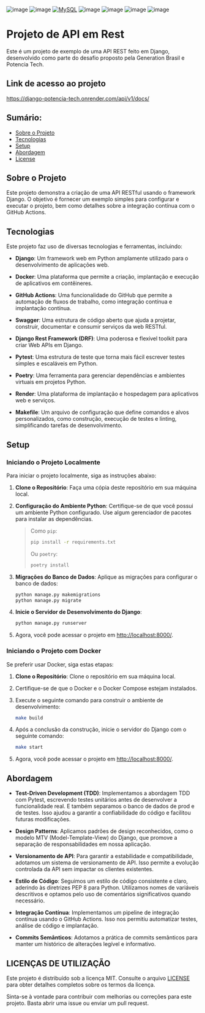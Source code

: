 ![image](https://img.shields.io/badge/React-20232A?style=for-the-badge&logo=react&logoColor=61DAFB)
![image](https://img.shields.io/badge/TypeScript-007ACC?style=for-the-badge&logo=typescript&logoColor=white)
[![MySQL](https://img.shields.io/badge/MySQL-^8.0.0-blue.svg)](https://www.mysql.com/)
![image]()
![image]()
![image]()
![image]()
# Projeto de API em Rest

Este é um projeto de exemplo de uma API REST feito em Django, desenvolvido como parte do desafio proposto pela Generation Brasil e Potencia Tech.

## Link de acesso ao projeto

https://django-potencia-tech.onrender.com/api/v1/docs/

## Sumário:

- [Sobre o Projeto](#sobre-o-projeto)
- [Tecnologias](#tecnologias)
- [Setup](#setup)
- [Abordagem](#abordagem)
- [License](#license)

## Sobre o Projeto

Este projeto demonstra a criação de uma API RESTful usando o framework Django. O objetivo é fornecer um exemplo simples para configurar e executar o projeto, bem como detalhes sobre a integração contínua com o GitHub Actions.

## Tecnologias

Este projeto faz uso de diversas tecnologias e ferramentas, incluindo:

- **Django**: Um framework web em Python amplamente utilizado para o desenvolvimento de aplicações web.

- **Docker**: Uma plataforma que permite a criação, implantação e execução de aplicativos em contêineres.

- **GitHub Actions**: Uma funcionalidade do GitHub que permite a automação de fluxos de trabalho, como integração contínua e implantação contínua.

- **Swagger**: Uma estrutura de código aberto que ajuda a projetar, construir, documentar e consumir serviços da web RESTful.

- **Django Rest Framework (DRF)**: Uma poderosa e flexível toolkit para criar Web APIs em Django.

- **Pytest**: Uma estrutura de teste que torna mais fácil escrever testes simples e escaláveis em Python.

- **Poetry**: Uma ferramenta para gerenciar dependências e ambientes virtuais em projetos Python.

- **Render**: Uma plataforma de implantação e hospedagem para aplicativos web e serviços.

- **Makefile**: Um arquivo de configuração que define comandos e alvos personalizados, como construção, execução de testes e linting, simplificando tarefas de desenvolvimento.

## Setup

### Iniciando o Projeto Localmente

Para iniciar o projeto localmente, siga as instruções abaixo:

1. **Clone o Repositório**: Faça uma cópia deste repositório em sua máquina local.

2. **Configuração do Ambiente Python**: Certifique-se de que você possui um ambiente Python configurado. Use algum gerenciador de pacotes para instalar as dependências.

   > Como `pip`:
   >
   > ```bash
   > pip install -r requirements.txt
   > ```
   >
   > Ou `poetry`:
   >
   > ```bash
   > poetry install
   > ```

3. **Migrações do Banco de Dados**: Aplique as migrações para configurar o banco de dados:

   ```bash
   python manage.py makemigrations
   python manage.py migrate
   ```

4. **Inicie o Servidor de Desenvolvimento do Django**:

   ```bash
   python manage.py runserver
   ```

5. Agora, você pode acessar o projeto em [http://localhost:8000/](http://localhost:8000/).

### Iniciando o Projeto com Docker

Se preferir usar Docker, siga estas etapas:

1. **Clone o Repositório**: Clone o repositório em sua máquina local.

2. Certifique-se de que o Docker e o Docker Compose estejam instalados.

3. Execute o seguinte comando para construir o ambiente de desenvolvimento:

   ```bash
   make build
   ```

4. Após a conclusão da construção, inicie o servidor do Django com o seguinte comando:

   ```bash
   make start
   ```

5. Agora, você pode acessar o projeto em [http://localhost:8000/](http://localhost:8000/).

## Abordagem

- **Test-Driven Development (TDD)**: Implementamos a abordagem TDD com Pytest, escrevendo testes unitários antes de desenvolver a funcionalidade real. E também separamos o banco de dados de prod e de testes. Isso ajudou a garantir a confiabilidade do código e facilitou futuras modificações. 

- **Design Patterns**: Aplicamos padrões de design reconhecidos, como o modelo MTV (Model-Template-View) do Django, que promove a separação de responsabilidades em nossa aplicação.

- **Versionamento de API**: Para garantir a estabilidade e compatibilidade, adotamos um sistema de versionamento de API. Isso permite a evolução controlada da API sem impactar os clientes existentes.

- **Estilo de Código**: Seguimos um estilo de código consistente e claro, aderindo às diretrizes PEP 8 para Python. Utilizamos nomes de variáveis descritivos e optamos pelo uso de comentários significativos quando necessário.

- **Integração Contínua**: Implementamos um pipeline de integração contínua usando o GitHub Actions. Isso nos permitiu automatizar testes, análise de código e implantação.

- **Commits Semânticos**: Adotamos a prática de commits semânticos para manter um histórico de alterações legível e informativo.

## LICENÇAS DE UTILIZAÇÃO

Este projeto é distribuído sob a licença MIT. Consulte o arquivo [LICENSE](LICENSE) para obter detalhes completos sobre os termos da licença.

Sinta-se à vontade para contribuir com melhorias ou correções para este projeto. Basta abrir uma issue ou enviar um pull request.
